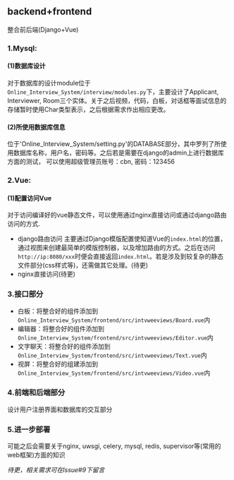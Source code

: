 ## backend+frontend
整合前后端(Django+Vue)
### 1.Mysql: 
#### (1)数据库设计
对于数据库的设计module位于`Online_Interview_System/interview/modules.py`下，主要设计了Applicant, Interviewer, Room三个实体。关于之后视频，代码，白板，对话框等面试信息的存储暂时使用Char类型表示，之后根据需求作出相应更改。
#### (2)所使用数据库信息
位于'Online_Interview_System/setting.py'的DATABASE部分，其中罗列了所使用数据库名称，用户名，密码等。之后若是需要在django的admin上进行数据库方面的测试， 可以使用超级管理员账号：cbn, 密码：123456
### 2.Vue: 
#### (1)配置访问Vue
对于访问编译好的vue静态文件，可以使用通过nginx直接访问或通过django路由访问的方式.
- django路由访问
主要通过Django模版配置使知道Vue的`index.html`的位置，通过视图来创建最简单的模版控制器，以及增加路由的方式。之后在访问`http://ip:8080/xxx`时便会直接返回`index.html`。若是涉及到较复杂的静态文件部分(css样式等)，还需做其它处理。(待更)
- nginx直接访问(待更)

### 3.接口部分
- 白板：将整合好的组件添加到`Online_Interview_System/frontend/src/intvweeviews/Board.vue`内
- 编辑器：将整合好的组件添加到`Online_Interview_System/frontend/src/intvweeviews/Editor.vue`内
- 文字聊天：将整合好的组件添加到`Online_Interview_System/frontend/src/intvweeviews/Text.vue`内
- 视屏：将整合好的组建添加到`Online_Interview_System/frontend/src/intvweeviews/Video.vue`内
### 4.前端和后端部分
设计用户注册界面和数据库的交互部分
### 5.进一步部署
可能之后会需要关于nginx, uwsgi, celery, mysql, redis, supervisor等(常用的web框架)方面的知识

<I>待更，相关需求可在Issue#9下留言</I>
